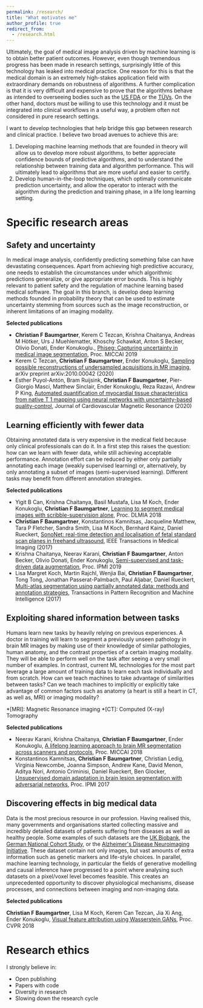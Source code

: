 ```yaml
---
permalink: /research/
title: "What motivates me"
author_profile: true
redirect_from:
  - /research.html
---
```


Ultimately, the goal of medical image analysis driven by machine learning is to
obtain better patient outcomes. However, even though tremendous progress has been made
in research settings, surprisingly little of this technology has leaked into
medical practice. One reason for this is that the medical domain is an
extremely high-stakes application field with extraordinary demands on robustness
of algorithms. A further complication is that it is very difficult and expensive to prove
that the algorithms behave as intended to overseeing bodies such as the
[US FDA](https://en.wikipedia.org/wiki/Food_and_Drug_Administration) or the
[TÜVs](https://en.wikipedia.org/wiki/Technischer_%C3%9Cberwachungsverein).
On the other hand, doctors must be willing to use this technology and it must
be integrated into clinical workflows in a useful way, a problem often not
considered in pure research settings.

I want to develop technologies that help bridge this gap
between research and clinical practice. I believe two broad avenues to achieve
this are:
1. Developing machine learning methods that are founded in theory will allow us
to develop more robust algorithms, to better appreciate confidence bounds of
predictive algorithms, and to understand the relationship between training data
and algorithm performance. This will ultimately lead to algorithms that are more useful
and easier to certify.
2. Develop human-in-the-loop techniques, which optimally communicate prediction uncertainty,
and allow the operator to interact with the algorithm during the prediction and
training phase, in a life long learning setting.

Specific research areas
======

Safety and uncertainty
------

In medical image analysis, confidently predicting something false can have devastating consequences. Apart from achieving high predictive accuracy, one needs to establish the circumstances under which algorithmic predictions generalize, or give appropriate error bounds. This is highly relevant to patient safety and the regulation of machine learning based medical software. The goal in this branch, is develop deep learning methods founded in probability theory that can be used to estimate uncertainty stemming from sources such as the image reconstruction, or inherent limitations of an imaging modality.

**Selected publications**

 * **Christian F Baumgartner**, Kerem C Tezcan, Krishna Chaitanya, Andreas M Hötker, Urs J Muehlematter, Khoschy Schawkat, Anton S Becker, Olivio Donati, Ender Konukoglu., [Phiseg: Capturing uncertainty in medical image segmentation](https://arxiv.org/pdf/1906.04045.pdf), Proc. MICCAI 2019
 * Kerem C Tezcan, **Christian F Baumgartner**, Ender Konukoglu, [Sampling possible reconstructions of undersampled acquisitions in MR imaging](https://arxiv.org/abs/2010.00042), arXiv preprint arXiv:2010.00042 (2020)
 * Esther Puyol-Antón, Bram Ruijsink, **Christian F Baumgartner**, Pier-Giorgio Masci, Matthew Sinclair, Ender Konukoglu, Reza Razavi, Andrew P King, [Automated quantification of myocardial tissue characteristics from native T 1 mapping using neural networks with uncertainty-based quality-control](https://link.springer.com/article/10.1186/s12968-020-00650-y), Journal of Cardiovascular Magnetic Resonance (2020)

Learning efficiently with fewer data
------

Obtaining annotated data is very expensive in the medical field because only clinical professionals can do it. In a first step this raises the question: how can we learn with fewer data, while still achieving acceptable performance. Annotation effort can be reduced by either only partially annotating each image (weakly supervised learning) or, alternatively, by only annotating a subset of images (semi-supervised learning). Different tasks may benefit from different annotation strategies.

**Selected publications**

 * Yigit B Can, Krishna Chaitanya, Basil Mustafa, Lisa M Koch, Ender Konukoglu, **Christian F Baumgartner**, [Learning to segment medical images with scribble-supervision alone](https://arxiv.org/pdf/1807.04668), Proc. DLMIA 2018
 * **Christian F Baumgartner**, Konstantinos Kamnitsas, Jacqueline Matthew, Tara P Fletcher, Sandra Smith, Lisa M Koch, Bernhard Kainz, Daniel Rueckert, [SonoNet: real-time detection and localisation of fetal standard scan planes in freehand ultrasound](https://ieeexplore.ieee.org/stamp/stamp.jsp?arnumber=7974824), IEEE Transactions in Medical Imaging (2017)
 * Krishna Chaitanya, Neerav Karani, **Christian F Baumgartner**, Anton Becker, Olivio Donati, Ender Konukoglu, [Semi-supervised and task-driven data augmentation](https://arxiv.org/pdf/1902.05396), Proc. IPMI 2019
 * Lisa Margret Koch, Martin Rajchl, Wenjia Bai, **Christian F Baumgartner**, Tong Tong, Jonathan Passerat-Palmbach, Paul Aljabar, Daniel Rueckert, [Multi-atlas segmentation using partially annotated data: methods and annotation strategies](https://ieeexplore.ieee.org/iel7/34/8371350/08014481.pdf), Transactions in Pattern Recognition and Machine Intelligence (2017)

Exploiting shared information between tasks
------

Humans learn new tasks by heavily relying on previous experiences. A doctor in training will learn to segment a previously unseen pathology in brain MR images by making use of their knowledge of similar pathologies, human anatomy, and the contrast properties of a certain imaging modality. They will be able to perform well on the task after seeing a very small number of examples. In contrast, current ML technologies for the most part leverage a large amount of training data to learn each task individually and from scratch. How can we teach machines to take advantage of similarities between tasks? Can we teach machines to implicitly or explicitly take advantage of common factors such as anatomy (a heart is still a heart in CT, as well as, MRI) or imaging modality?

*[MRI]: Magnetic Resonance imaging
*[CT]: Computed (X-ray) Tomography

**Selected publications**

 * Neerav Karani, Krishna Chaitanya, **Christian F Baumgartner**, Ender Konukoglu, [A lifelong learning approach to brain MR segmentation across scanners and protocols](https://arxiv.org/pdf/1805.10170), Proc. MICCAI 2018
 * Konstantinos Kamnitsas, **Christian F Baumgartner**, Christian Ledig, Virginia Newcombe, Joanna Simpson, Andrew Kane, David Menon, Aditya Nori, Antonio Criminisi, Daniel Rueckert, Ben Glocker, [Unsupervised domain adaptation in brain lesion segmentation with adversarial networks](https://arxiv.org/pdf/1612.08894), Proc. IPMI 2017

Discovering effects in big medical data
------

Data is the most precious resource in our profession. Having realised this, many governments and organisations started collecting
massive and incredibly detailed datasets of patients suffering from diseases as well as healthy people. Some examples of such datasets are the [UK Biobank](https://www.ukbiobank.ac.uk/), the [German National Cohort Study](https://www.klinikum.uni-heidelberg.de/radiologische-klinik/klinik-fuer-diagnostische-und-interventionelle-radiologie/forschung/research-projects/the-german-national-cohort), or the [Alzheimer's Disease Neuroimaging Initiative](http://adni.loni.usc.edu/). These dataset contain not only images, but vast amounts of extra information such as genetic markers and life-style choices. In parallel, machine learning technology, in particular the fields of generative modelling and causal inference have progressed to a point where analysing such datasets on a pixel/voxel level becomes feasible. This creates an unprecedented opportunity to discover physiological mechanisms, disease processes, and connections between imaging and non-imaging data.

**Selected publications**

**Christian F Baumgartner**, Lisa M Koch, Kerem Can Tezcan, Jia Xi Ang, Ender Konukoglu, [Visual feature attribution using Wasserstein GANs](http://openaccess.thecvf.com/content_cvpr_2018/papers/Baumgartner_Visual_Feature_Attribution_CVPR_2018_paper.pdf), Proc. CVPR 2018

Research ethics
======

I strongly believe in:

 * Open publishing
 * Papers with code
 * Diversity in research
 * Slowing down the research cycle
